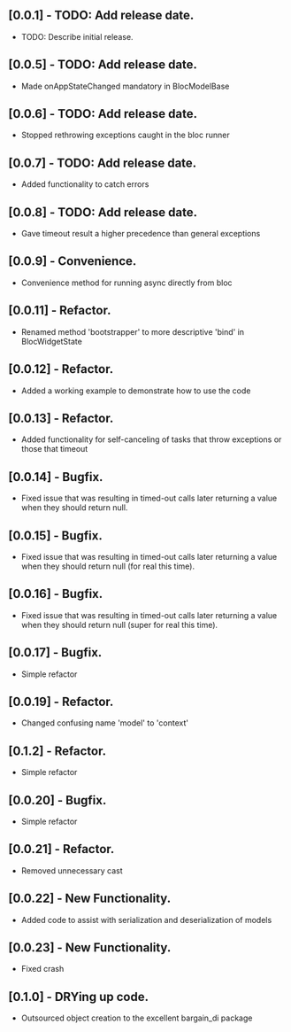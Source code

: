 ## [0.0.1] - TODO: Add release date.

* TODO: Describe initial release.

## [0.0.5] - TODO: Add release date.
* Made onAppStateChanged mandatory in BlocModelBase

## [0.0.6] - TODO: Add release date.
* Stopped rethrowing exceptions caught in the bloc runner

## [0.0.7] - TODO: Add release date.
* Added functionality to catch errors

## [0.0.8] - TODO: Add release date.
* Gave timeout result a higher precedence than general exceptions

## [0.0.9] - Convenience.
* Convenience method for running async directly from  bloc

## [0.0.11] - Refactor.
* Renamed method 'bootstrapper' to more descriptive 'bind' in BlocWidgetState

## [0.0.12] - Refactor.
* Added a working example to demonstrate how to use the code

## [0.0.13] - Refactor.
* Added functionality for self-canceling of tasks that throw exceptions or those that timeout

## [0.0.14] - Bugfix.
* Fixed issue that was resulting in timed-out calls later returning a value when they should return null.

## [0.0.15] - Bugfix.
* Fixed issue that was resulting in timed-out calls later returning a value when they should return null (for real this time).

## [0.0.16] - Bugfix.
* Fixed issue that was resulting in timed-out calls later returning a value when they should return null (super for real this time).

## [0.0.17] - Bugfix.
* Simple refactor

## [0.0.19] - Refactor.
* Changed confusing name 'model' to 'context'


## [0.1.2] - Refactor.
* Simple refactor

## [0.0.20] - Bugfix.
* Simple refactor

## [0.0.21] - Refactor.
* Removed unnecessary cast

## [0.0.22] - New Functionality.
* Added code to assist with serialization and deserialization of models

## [0.0.23] - New Functionality.
* Fixed crash

## [0.1.0] - DRYing up code.
* Outsourced object creation to the excellent bargain_di package